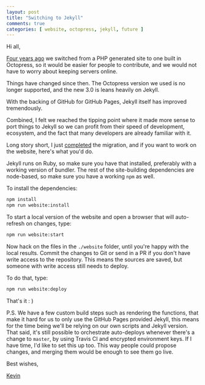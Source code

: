 ```yaml
---
layout: post
title: "Switching to Jekyll"
comments: true
categories: [ website, octopress, jekyll, future ]
---
```


Hi all,

[Four years ago](http://locutusjs.io/blog/2012/09/26/new-site/) we switched from a PHP generated site to 
one built in Octopress, so it would be easier for people to contribute, and we would not have to worry
about keeping servers online.

Things have changed since then. The Octopress version we used is no longer supported, and the new
3.0 is leans heavily on Jekyll.

With the backing of GitHub for GitHub Pages, Jekyll itself has improved tremendously. 

Combined, I felt we reached the tipping point where it made more sense to port things to Jekyll
so we can profit from their speed of development, ecosystem, and the fact that many developers
are already familiar with it.

Long story short, I just [completed](https://github.com/kvz/locutus/pull/284) the migration, and if you want to work on the website, here's
what you'd do.

Jekyll runs on Ruby, so make sure you have that installed, preferably with a working version of bundler. The rest of the site-building dependencies are node-based, so make sure you have a working `npm` as well.

To install the dependencies:

```bash
npm install
npm run website:install
```

To start a local version of the website and open a browser that will auto-refresh on changes, type:

```bash
npm run website:start
```

Now hack on the files in the `./website` folder, until you're happy with the local results. Commit the changes to Git or send in a PR if you don't have write access to the repository. This means the sources are saved, but someone with write access still needs to deploy.

To do that, type:

```bash
npm run website:deploy
```

That's it : )

P.S. We have a few custom build steps such as rendering the functions, that make it hard for us to only use the GitHub Pages provided Jekyll, this means for the time being we'll be relying on our own scripts and Jekyll version. That said, it's still possible to orchestrate auto-deploys whenever there's a change to `master`, by using Travis CI and encrypted environment keys. If I have time, I'd like to set this up too. This way people could propose changes, and merging them would be enough to see them go live.

Best wishes,

[Kevin](http://twitter.com/kvz)
